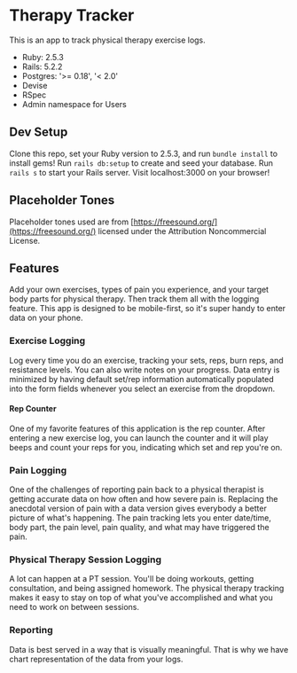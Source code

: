 # Therapy Tracker

This is an app to track physical therapy exercise logs.

- Ruby: 2.5.3
- Rails: 5.2.2
- Postgres: '>= 0.18', '< 2.0'
- Devise
- RSpec
- Admin namespace for Users

## Dev Setup

Clone this repo, set your Ruby version to 2.5.3, and run `bundle install` to install gems!
Run `rails db:setup` to create and seed your database.
Run `rails s` to start your Rails server.
Visit localhost:3000 on your browser!

## Placeholder Tones

Placeholder tones used are from [https://freesound.org/](https://freesound.org/) licensed under the Attribution Noncommercial License.

## Features

Add your own exercises, types of pain you experience, and your target body parts for physical therapy. Then track them all with the logging feature. This app is designed to be mobile-first, so it's super handy to enter data on your phone.

### Exercise Logging

Log every time you do an exercise, tracking your sets, reps, burn reps, and resistance levels. You can also write notes on your progress. Data entry is minimized by having default set/rep information automatically populated into the form fields whenever you select an exercise from the dropdown.

#### Rep Counter

One of my favorite features of this application is the rep counter. After entering a new exercise log, you can launch the counter and it will play beeps and count your reps for you, indicating which set and rep you're on.

### Pain Logging

One of the challenges of reporting pain back to a physical therapist is getting accurate data on how often and how severe pain is. Replacing the anecdotal version of pain with a data version gives everybody a better picture of what's happening. The pain tracking lets you enter date/time, body part, the pain level, pain quality, and what may have triggered the pain.

### Physical Therapy Session Logging

A lot can happen at a PT session. You'll be doing workouts, getting consultation, and being assigned homework. The physical therapy tracking makes it easy to stay on top of what you've accomplished and what you need to work on between sessions.

### Reporting

Data is best served in a way that is visually meaningful. That is why we have chart representation of the data from your logs.
